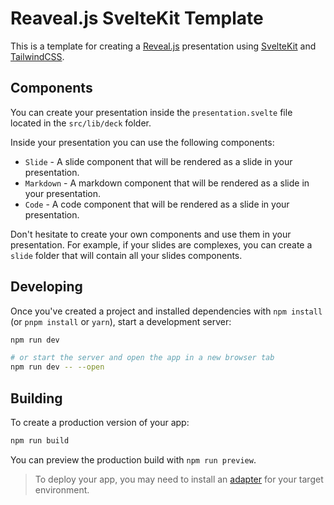 # Reaveal.js SvelteKit Template

This is a template for creating a [Reveal.js](https://revealjs.com/) presentation using [SvelteKit](https://kit.svelte.dev/) and [TailwindCSS](https://tailwindcss.com/).

## Components

You can create your presentation inside the `presentation.svelte` file located in the `src/lib/deck` folder.

Inside your presentation you can use the following components:
- `Slide` - A slide component that will be rendered as a slide in your presentation.
- `Markdown` - A markdown component that will be rendered as a slide in your presentation.
- `Code` - A code component that will be rendered as a slide in your presentation.

Don't hesitate to create your own components and use them in your presentation. For example, if your slides are complexes, you can create a `slide` folder that will contain all your slides components.

## Developing

Once you've created a project and installed dependencies with `npm install` (or `pnpm install` or `yarn`), start a development server:

```bash
npm run dev

# or start the server and open the app in a new browser tab
npm run dev -- --open
```

## Building

To create a production version of your app:

```bash
npm run build
```

You can preview the production build with `npm run preview`.

> To deploy your app, you may need to install an [adapter](https://kit.svelte.dev/docs/adapters) for your target environment.
